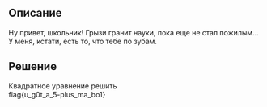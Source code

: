 ## Описание
Ну привет, школьник! Грызи гранит науки, пока еще не стал пожилым... У меня, кстати, есть то, что тебе по зубам.

## Решение
Квадратное уравнение решить  
flag{u_g0t_a_5-plus_ma_bo1}
